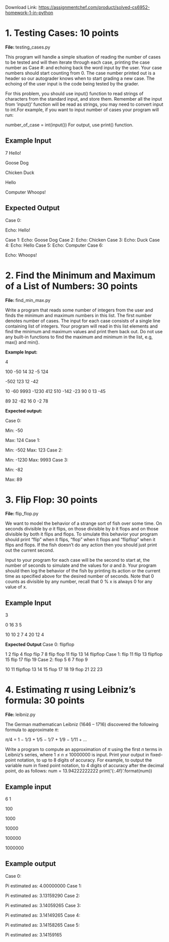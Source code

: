 Download Link: https://assignmentchef.com/product/solved-cs6952-homework-1-in-python
<br>
<h1>1.     Testing Cases: 10 points</h1>

<strong>File: </strong>testing_cases.py

This program will handle a simple situation of reading the number of cases to be tested and will then iterate through each case, printing the case number as Case #: and echoing back the word input by the user. Your case numbers should start counting from 0. The case number printed out is a header so our autograder knows when to start grading a new case. The echoing of the user input is the code being tested by the grader.

For this problem, you should use input() function to read strings of characters from the standard input, and store them. Remember all the input from ‘input()’ function will be read as strings, you may need to convert input to int.For example, if you want to input number of cases your program will run:

number_of_case = int(input()) For output, use print() function.

<h2>Example Input</h2>

7 Hello!

Goose Dog

Chicken Duck

Hello

Computer Whoops!

<h2>Expected Output</h2>

Case 0:

Echo: Hello!

Case 1: Echo: Goose Dog Case 2: Echo: Chicken Case 3: Echo: Duck Case 4: Echo: Hello Case 5: Echo: Computer Case 6:

Echo: Whoops!

<h1>2.                  Find the Minimum and Maximum of a List of Numbers: 30 points</h1>

<strong>File: </strong>find_min_max.py

Write a program that reads some number of integers from the user and finds the minimum and maximum numbers in this list. The first number denotes number of cases. The input for each case consists of a single line containing list of integers. Your program will read in this list elements and find the minimum and maximum values and print them back out. Do not use any built-in functions to find the maximum and minimum in the list, e.g, max() and min().

<strong>Example Input:</strong>

4

100 -50 14 32 -5 124

-502 123 12 -42

10 -60 9993 -1230 412 510 -142 -23 90 0 13 -45

89 32 -82 16 0 -2 78

<strong>Expected output:</strong>

Case 0:

Min: -50

Max: 124 Case 1:

Min: -502 Max: 123 Case 2:

Min: -1230 Max: 9993 Case 3:

Min: -82

Max: 89

<h1>3.     Flip Flop: 30 points</h1>

<strong>File: </strong>flip_flop.py

We want to model the behavior of a strange sort of fish over some time. On seconds divisible by <em>a </em>it flips, on those divisible by <em>b </em>it flops and on those divisible by both it flips and flops. To simulate this behavior your program should print “flip” when it flips, “flop” when it flops and “flipflop” when it flips and flops. If the fish doesn’t do any action then you should just print out the current second.

Input to your program for each case will be the second to start at, the number of seconds to simulate and the values for <em>a </em>and <em>b</em>. Your program should then log the behavior of the fish by printing its action or the current time as specified above for the desired number of seconds. Note that 0 counts as divisible by any number, recall that 0 % x is always 0 for any value of x.

<h2>Example Input</h2>

3

0 16 3 5

10 10 2 7 4 20 12 4

<strong>Expected Output </strong>Case 0: flipflop

1 2 flip 4 flop flip 7 8 flip flop 11 flip 13 14 flipflop Case 1: flip 11 flip 13 flipflop 15 flip 17 flip 19 Case 2: flop 5 6 7 flop 9

10 11 flipflop 13 14 15 flop 17 18 19 flop 21 22 23

<h1>4.     Estimating <em>π </em>using Leibniz’s formula: 30 points</h1>

<strong>File: </strong>leibniz.py

The German mathematican Leibniz (1646 – 1716) discovered the following formula to approximate <em>π</em>:

<em>π/</em>4 = 1 <em>− </em>1<em>/</em>3 + 1<em>/</em>5 <em>− </em>1<em>/</em>7 + 1<em>/</em>9 <em>− </em>1<em>/</em>11 + <em>…</em>

Write a program to compute an approximation of <em>π </em>using the first <em>n </em>terms in Leibniz’s series, where 1 <em>≤ n ≤ </em>10000000 is input. Print your output in fixed-point notation, to up to 8 digits of accuracy. For example, to output the variable num in fixed point notation, to 4 digits of accuracy after the decimal point, do as follows: num = 13.94222222222 print(‘{:.4f}’.format(num))

<h2>Example input</h2>

6 1

100

1000

10000

100000

1000000

<h2>Example output</h2>

Case 0:

Pi estimated as: 4.00000000 Case 1:

Pi estimated as: 3.13159290 Case 2:

Pi estimated as: 3.14059265 Case 3:

Pi estimated as: 3.14149265 Case 4:

Pi estimated as: 3.14158265 Case 5:

Pi estimated as: 3.14159165